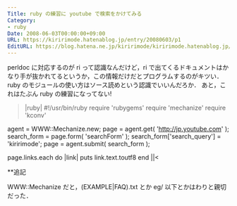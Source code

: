 ```yaml
---
Title: ruby の練習に youtube で検索をかけてみる
Category:
- ruby
Date: 2008-06-03T00:00:00+09:00
URL: https://kiririmode.hatenablog.jp/entry/20080603/p1
EditURL: https://blog.hatena.ne.jp/kiririmode/kiririmode.hatenablog.jp/atom/entry/8454420450078214818
---
```



perldoc に対応するのが ri って認識なんだけど，ri で出てくるドキュメントはかなり手が抜かれてるというか，この情報だけだとプログラムするのがキツい．ruby のモジュールの使い方はソース読めという認識でいいんだろか．
あと，これはたぶん ruby の練習になってない!

>|ruby|
#!/usr/bin/ruby
require 'rubygems'
require 'mechanize'
require 'kconv'

agent = WWW::Mechanize.new;
page = agent.get( 'http://jp.youtube.com' );
search_form = page.form( 'searchForm' );
search_form['search_query'] = 'kiririmode';
page = agent.submit( search_form );

page.links.each do |link|
  puts link.text.toutf8
end
||<

**追記

WWW::Mechanize だと，(EXAMPLE|FAQ).txt とか eg/ 以下とかはわりと親切だった．

